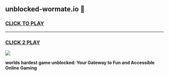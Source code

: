 
## unblocked-wormate.io 👋
<h3>
<a href="https://premium.freeplayer.one?title=unblocked-wormate.io&ref=14F">CLICK TO PLAY</a></h3>
<hr>

<h3>
<a href="https://premium.freeplayer.one?title=unblocked-wormate.io&ref=14F">CLICK 2 PLAY</a>
  
</h3>

<a href="https://premium.freeplayer.one?title=unblocked-wormate.io&ref=12F/"><img src="https://clearcache.store/games.png"></a>


**worlds hardest game unblocked: Your Gateway to Fun and Accessible Online Gaming**
